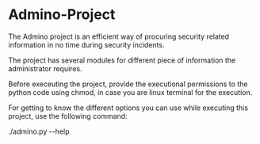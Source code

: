 # Admino-Project

The Admino project is an efficient way of procuring security related information in no time during security incidents.

The project has several modules for different piece of information the administrator requires.

Before execeuting the project, provide the executional permissions to the python code using chmod, in case you are linux terminal for the execution. 

For getting to know the different options you can use while executing this project, use the following command:

./admino.py --help




